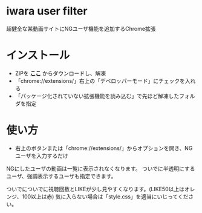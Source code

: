 # iwara user filter

超健全な某動画サイトにNGユーザ機能を追加するChrome拡張

# インストール
- ZIPを **[ここ](https://github.com/mofurion/i_user_filter/archive/master.zip)** からダウンロードし、解凍
- 「chrome://extensions/」右上の「デベロッパーモード」にチェックを入れる
- 「パッケージ化されていない拡張機能を読み込む」で先ほど解凍したフォルダを指定

# 使い方
- 右上のボタンまたは「chrome://extensions/」からオプションを開き、NGユーザを入力するだけ

NGにしたユーザの動画は一覧に表示されなくなります。
ついでに半透明にするユーザ、強調表示するユーザも指定できます。

ついでについでに視聴回数とLIKEが少し見やすくなります。(LIKE50以上はオレンジ、100以上は赤)
気に入らない場合は「style.css」を適当にいじってください。
